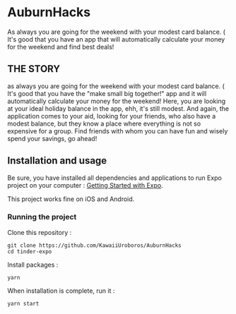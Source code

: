 # AuburnHacks
As always you are going for the weekend with your modest card balance. ( It's good that you have an app that will automatically calculate your money for the weekend and find best deals!
## THE STORY
as always you are going for the weekend with your modest card balance. (
It's good that you have the "make small big together!" app and it will automatically calculate your money for the weekend!
Here, you are looking at your ideal holiday balance in the app, ehh, it's still modest.
And again, the application comes to your aid, looking for your friends, who also have a modest balance, but they know a place where everything is not so expensive for a group.
Find friends with whom you can have fun and wisely spend your savings, go ahead!

## Installation and usage

Be sure, you have installed all dependencies and applications to run Expo project on your computer : [Getting Started with Expo](https://docs.expo.io/get-started/installation/).

This project works fine on iOS and Android.


### Running the project

Clone this repository :

```
git clone https://github.com/KawaiiUroboros/AuburnHacks
cd tinder-expo
```

Install packages :

```
yarn
```

When installation is complete, run it :

```
yarn start
```

